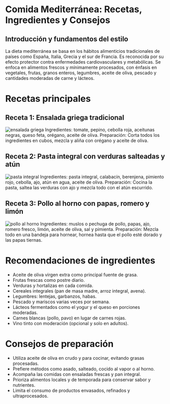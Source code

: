 # Comida Mediterránea: Recetas, Ingredientes y Consejos

## Introducción y fundamentos del estilo
La dieta mediterránea se basa en los hábitos alimenticios tradicionales de países como España, Italia, Grecia y el sur de Francia. Es reconocida por su efecto protector contra enfermedades cardiovasculares y metabólicas. Se enfoca en alimentos frescos y mínimamente procesados, con énfasis en vegetales, frutas, granos enteros, legumbres, aceite de oliva, pescado y cantidades moderadas de carne y lácteos.

# Recetas principales 

## Receta 1: Ensalada griega tradicional
![ensalada griega](https://encrypted-tbn0.gstatic.com/images?q=tbn:ANd9GcQrITeASBesJV7gOuPCHItgODxOGb7fj-XdvQ&s)
Ingredientes: tomate, pepino, cebolla roja, aceitunas negras, queso feta, orégano, aceite de oliva.
Preparación: Corta todos los ingredientes en cubos, mezcla y aliña con orégano y aceite de oliva.

## Receta 2: Pasta integral con verduras salteadas y atún
![pasta integral](https://recetastuny.mx/wp-content/uploads/2022/07/Pasta-integral-con-verduras-y-atun-Tuny-en-aceite.jpg)
Ingredientes: pasta integral, calabacín, berenjena, pimiento rojo, cebolla, ajo, atún en agua, aceite de oliva.
Preparación: Cocina la pasta, saltea las verduras con ajo y mezcla todo con el atún escurrido.

## Receta 3: Pollo al horno con papas, romero y limón
![pollo al horno](https://i.ytimg.com/vi/0MtBZSGcY6M/hq720.jpg?sqp=-oaymwEhCK4FEIIDSFryq4qpAxMIARUAAAAAGAElAADIQj0AgKJD&rs=AOn4CLDnIh-Cz7JDORJWKOM-kgyOVxFsbQ)
Ingredientes: muslos o pechuga de pollo, papas, ajo, romero fresco, limón, aceite de oliva, sal y pimienta.
Preparación: Mezcla todo en una bandeja para hornear, hornea hasta que el pollo esté dorado y las papas tiernas.

# Recomendaciones de ingredientes

- Aceite de oliva virgen extra como principal fuente de grasa.
- Frutas frescas como postre diario.
- Verduras y hortalizas en cada comida.
- Cereales integrales (pan de masa madre, arroz integral, avena).
- Legumbres: lentejas, garbanzos, habas.
- Pescado y mariscos varias veces por semana.
- Lácteos fermentados como el yogur y el queso en porciones moderadas.
- Carnes blancas (pollo, pavo) en lugar de carnes rojas.
- Vino tinto con moderación (opcional y solo en adultos).

# Consejos de preparación

- Utiliza aceite de oliva en crudo y para cocinar, evitando grasas procesadas.
- Prefiere métodos como asado, salteado, cocido al vapor o al horno.
- Acompaña las comidas con ensaladas frescas y pan integral.
- Prioriza alimentos locales y de temporada para conservar sabor y nutrientes.
- Limita el consumo de productos envasados, refinados y ultraprocesados.

